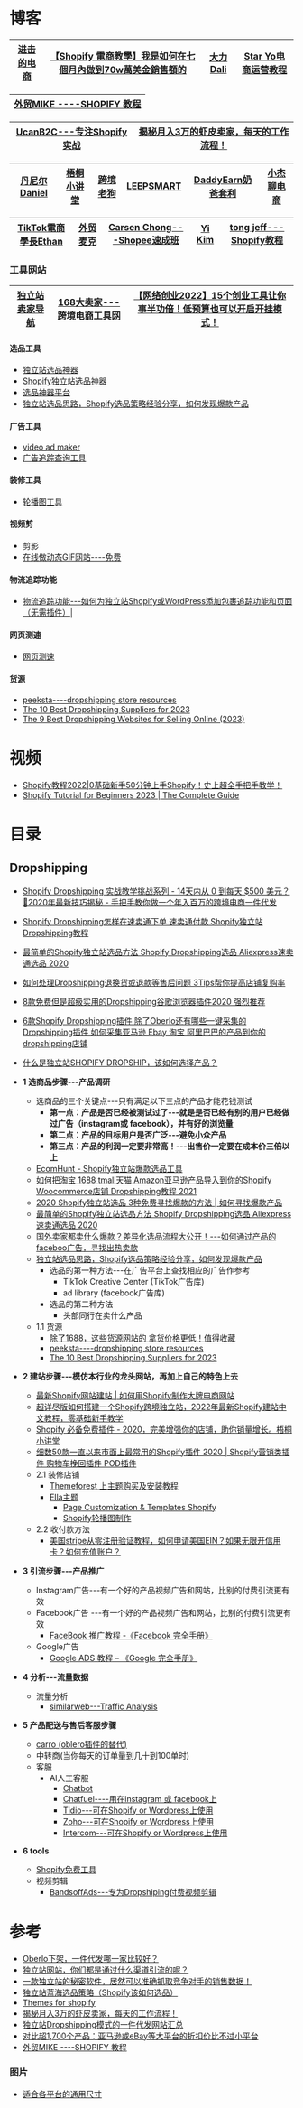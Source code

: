 
# 博客

[进击的电商](https://www.youtube.com/channel/UCFsap4oyI_kTM9DkZ3gkxeQ)|[【Shopify 電商教學】我是如何在七個月內做到70w萬美金銷售額的 ](https://www.youtube.com/watch?v=bObwG2WidR8)|[大力Dali](https://www.youtube.com/channel/UCi_9a7QLXHUEcyrxP2Uva0A)|[Star Yo电商运营教程](https://www.youtube.com/c/StarYo)|
---|---|---|---|

 [外贸MIKE ----SHOPIFY 教程](https://www.waimaomike.com/design-upload-logo.html)|
 ---|


[UcanB2C---专注Shopify实战](https://www.ucanb2c.com/shopify/)|[揭秘月入3万的虾皮卖家，每天的工作流程！](https://www.youtube.com/watch?v=ACnsCHp8DrY)|
---|---|

[丹尼尔Daniel](https://www.youtube.com/c/%E4%B8%B9%E5%B0%BC%E5%B0%94Daniel/videos)|[梧桐小讲堂](https://www.youtube.com/c/%E6%A2%A7%E6%A1%90%E5%B0%8F%E8%AE%B2%E5%A0%82)|[跨境老狗](https://www.youtube.com/channel/UCR4ITL1X3zi9V5o_U57-45g/videos)|[LEEPSMART](https://www.youtube.com/c/LEEPSMART/videos)|[DaddyEarn奶爸套利](https://www.youtube.com/c/DaddyEarn%E5%A5%B6%E7%88%B8%E5%A5%97%E5%88%A9/videos)|[小杰聊电商](https://www.youtube.com/channel/UCouDXOCkhljDoCi1_yrRF3Q)|
---|---|---|---|---|---|

[TikTok電商學長Ethan](https://www.youtube.com/c/TikTok%E9%9B%BB%E5%95%86%E5%AD%B8%E9%95%B7Ethan/videos)|[外贸麦克](https://www.youtube.com/channel/UCOy29uWmed6CePBHcCokk7g)|[Carsen Chong---Shopee速成班](https://www.youtube.com/c/CarsenChong%E5%B0%8F%E8%83%96fb%E8%90%A5%E9%94%80%E4%B8%93%E5%AE%B6)|[Yi Kim](https://www.youtube.com/channel/UCKYcMcWGM9jfbVfDpneMmdw/videos)|[tong jeff---Shopify教程](https://www.youtube.com/channel/UCIePq0hElXS2ME5w_QhpL0w/videos)|
---|---|---|---|---|

### 工具网站

[独立站卖家导航](https://www.dlz123.cn/)|[168大卖家---跨境电商工具网](https://168dmj.com/shopify-zhuti-tuijian)|[【网络创业2022】15个创业工具让你事半功倍！低预算也可以开启开挂模式！](https://www.youtube.com/watch?v=vTx0Qw_KOEg)|
---|---|---|

#### 选品工具

* [独立站选品神器](https://www.waimaomike.com/product-research-niche-scraper.html)
* [Shopify独立站选品神器](https://www.waimaomike.com/product-research-niche-scraper.html)
* [选品神器平台](https://ecomhunt.com)
* [独立站选品思路，Shopify选品策略经验分享，如何发现爆款产品](https://www.youtube.com/watch?v=k4nNU7h71c8)
#### 广告工具
* [video ad maker]()
* [广告追踪查询工具](https://bigspy.com/pricing)

#### 装修工具
* [轮播图工具](https://www.gaoding.com/editor/design?id=25182185011699754&mode=user)

#### 视频剪

*  剪影
* [在线做动态GIF网站----免费](https://ezgif.com/maker)

#### 物流追踪功能
* [物流追踪功能---如何为独立站Shopify或WordPress添加包裹追踪功能和页面（无需插件）](https://www.youtube.com/watch?v=VU0YcUlwA3I&list=PLDZpH6VGcTs-Dcv9DX6su_J47Ip4dKPHs&index=12)|

#### 网页测速
* [网页测速](https://tools.pingdom.com/)

#### 货源
  * [peeksta----dropshipping store resources](https://peeksta.com/)
  * [The 10 Best Dropshipping Suppliers for 2023](https://www.wix.com/blog/ecommerce/2020/12/dropshipping-suppliers?utm_source=google&utm_medium=cpc&utm_campaign=8713455576^103790327218&experiment_id=^^440280798714^^_DSA&gclid=Cj0KCQjwrMKmBhCJARIsAHuEAPT6WMECb7qAlN_yzqQDlzqmbDUoBH4pQXKGHUPoo4PZ995MsB253QcaAhw3EALw_wcB)
   * [The 9 Best Dropshipping Websites for Selling Online (2023)](https://www.shopify.com/blog/dropshipping-websites)

# 视频
* [Shopify教程2022|0基础新手50分钟上手Shopify！史上超全手把手教学！](https://www.bilibili.com/video/BV1eL411V7hs/?vd_source=be3ac4894f8bf7883ae92030f6f7be46)
* [Shopify Tutorial for Beginners 2023 | The Complete Guide](https://www.youtube.com/watch?v=maTYay-PbjQ)


# 目录

## Dropshipping
* [Shopify Dropshipping 实战教学挑战系列 - 14天内从 0 到每天 $500 美元？🤩2020年最新技巧揭秘 - 手把手教你做一个年入百万的跨境电商一件代发](https://www.youtube.com/watch?v=GizuiCy3SPs&list=PLfUBKz8xg22BGDikv0RdWH4VSjiaB_5d1)
* [Shopify Dropshipping怎样在速卖通下单 速卖通付款 Shopify独立站 Dropshipping教程](https://www.youtube.com/watch?v=cIPQXTxSoCI)
* [最简单的Shopify独立站选品方法 Shopify Dropshipping选品 Aliexpress速卖通选品 2020](https://www.youtube.com/watch?v=be3c-85LQyw&list=PLUC7G8JqSGKy8l0_fzkDgoj4NVimHgOrP&index=4)
* [如何处理Dropshipping退换货或退款等售后问题 3Tips帮你提高店铺复购率](https://www.youtube.com/watch?v=PdeiA1fa0aA&list=PLUC7G8JqSGKy8l0_fzkDgoj4NVimHgOrP&index=7)
* [8款免费但是超级实用的Dropshipping谷歌浏览器插件2020 强烈推荐](https://www.youtube.com/watch?v=FkwICQwyl4g&list=PLUC7G8JqSGKy8l0_fzkDgoj4NVimHgOrP&index=9)
* [6款Shopify Dropshipping插件 除了Oberlo还有哪些一键采集的Dropshipping插件 如何采集亚马逊 Ebay 淘宝 阿里巴巴的产品到你的dropshipping店铺](https://www.youtube.com/watch?v=fRAmIl4KkPo)
* [什么是独立站SHOPIFY DROPSHIP，该如何选择产品？](https://www.youtube.com/watch?v=2COBH3dcPaU)


* **1 选商品步骤---产品调研**
  * 选商品的三个关键点---只有满足以下三点的产品才能花钱测试
    * **第一点：产品是否已经被测试过了---就是是否已经有别的用户已经做过广告（instagram或 facebook），并有好的浏览量**
    * **第二点：产品的目标用户是否广泛---避免小众产品**  
    * **第三点：产品的利润一定要非常高！---出售价一定要在成本价三倍以上**
  * [EcomHunt - Shopify独立站爆款选品工具](https://www.youtube.com/watch?v=06AZa_IbHDc)
  * [如何把淘宝 1688 tmall天猫 Amazon亚马逊产品导入到你的Shopify Woocommerce店铺 Dropshipping教程 2021](https://www.youtube.com/watch?v=Ony8g71HCQ4&list=PLUC7G8JqSGKy8l0_fzkDgoj4NVimHgOrP&index=11)
  * [2020 Shopify独立站选品 3种免费寻找爆款的方法 | 如何寻找爆款产品](https://www.youtube.com/watch?v=I9JsbmJqID4&list=PLUC7G8JqSGKy8l0_fzkDgoj4NVimHgOrP)
  * [最简单的Shopify独立站选品方法 Shopify Dropshipping选品 Aliexpress速卖通选品 2020](https://www.youtube.com/watch?v=be3c-85LQyw&list=PLUC7G8JqSGKy8l0_fzkDgoj4NVimHgOrP&index=4)
  * [国外卖家都卖什么爆款？差异化选品流程大公开！---如何通过产品的faceboo广告，寻找出热卖款](https://www.youtube.com/watch?v=vOKNjn3-IQc)
  * [独立站选品思路，Shopify选品策略经验分享，如何发现爆款产品](https://www.youtube.com/watch?v=k4nNU7h71c8)
    * 选品的第一种方法---在广告平台上查找相应的广告作参考
      * TikTok Creative Center (TikTok广告库)
      * ad library  (facebook广告库)
    * 选品的第二种方法
      * 头部同行在卖什么产品 
  * 1.1 货源
    * [除了1688，这些货源网站的 拿货价格更低！值得收藏](https://www.youtube.com/watch?v=tJV6T5VKqfE)
    * [peeksta----dropshipping store resources](https://peeksta.com/)
    * [The 10 Best Dropshipping Suppliers for 2023](https://www.wix.com/blog/ecommerce/2020/12/dropshipping-suppliers?utm_source=google&utm_medium=cpc&utm_campaign=8713455576^103790327218&experiment_id=^^440280798714^^_DSA&gclid=Cj0KCQjwrMKmBhCJARIsAHuEAPT6WMECb7qAlN_yzqQDlzqmbDUoBH4pQXKGHUPoo4PZ995MsB253QcaAhw3EALw_wcB)

* **2 建站步骤---模仿本行业的龙头网站，再加上自己的特色上去**
  * [最新Shopify网站建站 | 如何用Shopify制作大牌电商网站](https://www.youtube.com/watch?v=eTpJSDj2pAs)
  * [超详尽版如何搭建一个Shopify跨境独立站，2022年最新Shopify建站中文教程，零基础新手教学](https://www.youtube.com/watch?v=wtQNNbe1z-g&t=870s)
  * [Shopify 必备免费插件 - 2020，完美增强你的店铺，助你销量增长。梧桐小讲堂](https://www.youtube.com/watch?v=q11OQROgguo&list=PLTjPjHa6Nol1LHP4OakcaE3QlN5PnSG08&index=5)
  * [细数50款一直以来市面上最常用的Shopify插件 2020 | Shopify营销类插件 购物车挽回插件 POD插件](https://www.youtube.com/watch?v=aCOFrFqFCPc)
  * 2.1 装修店铺
    * [Themeforest 上主题购买及安装教程](https://www.waimaob2c.com/themeforest) 
    * [Ella主题](http://preview.themeforest.net/item/ella-responsive-shopify-template/full_screen_preview/9691007?_ga=2.144687795.748618393.1666759517-1381158030.1664660232&_gac=1.113511797.1666661626.CjwKCAjw79iaBhAJEiwAPYwoCH16vhHigSIHCfnrmkFdB3SiE-4RQa027N5ZzRBbu3YHPupUdvEhphoC_hQQAvD_BwE)
      * [Page Customization & Templates Shopify](https://www.youtube.com/watch?v=fvEMPZZCs5M)
      * [Shopify轮播图制作](https://www.gaoding.com/contents/-page-1?q=%E7%94%B5%E5%95%86%E8%BD%AE%E6%92%AD%E5%9B%BE&from=guess&fid=5714202-5714203_2-a1000000945~~)
  * 2.2 收付款方法
    * [美国stripe从零注册验证教程，如何申请美国EIN？如果无限开信用卡？如何充值账户？](https://www.youtube.com/watch?v=TQKIjscaKuI)

* **3 引流步骤---产品推广**
  * Instagram广告---有一个好的产品视频广告和网站，比别的付费引流更有效
  * Facebook广告 ---有一个好的产品视频广告和网站，比别的付费引流更有效
    * [FaceBook 推广教程 -《Facebook 完全手册》](https://www.ucanb2c.com/facebook/) 
  * Google广告
    * [Google ADS 教程 – 《Google 完全手册》](https://www.ucanb2c.com/google/) 

* **4 分析---流量数据**
  * 流量分析  
    * [similarweb---Traffic Analysis](https://www.similarweb.com/corp/lps/similarweb-traffic-analysis/?utm_medium=ppc&utm_source=adwords&utm_campaign=brand_na_na_na_na_brand_usaca_Oct_21&utm_id=289647072&utm_content=397948175168&utm_term=similarweb&utm_network=g&utm_group=23062293792&utm_placement=&utm_matchtype=e&utm_adposition=&utm_id=289647072&utm_content=397948175168&utm_term=similarweb&utm_network=g&utm_group=23062293792&utm_placement=&utm_matchtype=e&utm_adposition=&affiliate_id=similarweb&gclid=Cj0KCQjwyt-ZBhCNARIsAKH1177jQTsgwTYx0Y9XQK2AQDNdSC0tCORvGltTVLH2hDF0roaLwEbPDnYaAvo2EALw_wcB)

* **5 产品配送与售后客服步骤**
  * [carro (oblero插件的替代) ](https://www.getcarro.com/)
  * 中转商(当你每天的订单量到几十到100单时)
  * 客服
    * AI人工客服
      * [Chatbot](https://www.chatbot.com/)  
      * [Chatfuel----用在instagram 或 facebook上](https://chatfuel.com/)
      * [Tidio---可在Shopify or Wordpress上使用](https://www.tidio.com/)
      * [Zoho---可在Shopify or Wordpress上使用](https://www.zoho.com/)
      * [Intercom---可在Shopify or Wordpress上使用](https://www.intercom.com/drlp/business-growth-sb?utm_source=google&utm_medium=sem&utm_campaign=16397789193&utm_term=intercom&utm_ad_collection=130765731341&_bt=598537376628&_bg=130765731341&utm_ad=598537376628&offer=sb-growth-trial&utm_campaign_name=go_b_pm_acq_core_demo_kw_pros_core-e_alls_alld_namer_us_en&utm_ad_collection_name=&utm_ad_name=sb-growth-trial_rsa_23q2&gclid=Cj0KCQjwyt-ZBhCNARIsAKH1175wLzsJMm5457pDzbGlDi07WPj95ROm1_Q_aRN1Soww3ohiV1e-eRkaAu1-EALw_wcB&gclsrc=aw.ds)

* **6 tools**
  * [Shopify免费工具](https://www.shopify.com/zh/tools) 
  * 视频剪辑
    * [BandsoffAds---专为Dropshiping付费视频剪辑 ](https://bandsoffads.com/?gclid=Cj0KCQjwyt-ZBhCNARIsAKH1177eaqeGOJnXr0Dl768celERSymG496BQoa6n0cZg9wF-YVMboVZO_IaAv0eEALw_wcB)

# 参考
* [Oberlo下架，一件代发哪一家比较好？](https://zhuanlan.zhihu.com/p/44393056)
* [独立站网站，你们都是通过什么渠道引流的呢？](https://www.zhihu.com/question/472920185/answer/2574433771)
* [一款独立站的秘密软件，居然可以准确抓取竞争对手的销售数据！](https://zhuanlan.zhihu.com/p/523216301)
* [独立站蓝海选品策略（Shopify该如何选品）](https://zhuanlan.zhihu.com/p/512968451)
* [Themes for shopify](https://themeforest.net/search/aaraa)
* [揭秘月入3万的虾皮卖家，每天的工作流程！](https://www.youtube.com/watch?v=ACnsCHp8DrY)
* [独立站Dropshipping模式的一件代发网站汇总](https://www.amz123.com/t/5hiJj1cH)
* [对比超1,700个产品：亚马逊或eBay等大平台的折扣价比不过小平台](https://www.amz123.com/t/nVA9dqwb)
* [外贸MIKE ----SHOPIFY 教程](https://www.waimaomike.com/design-upload-logo.html)
### 图片
* [适合各平台的通用尺寸](https://www.shopify.com/zh/tools/image-resizer)
